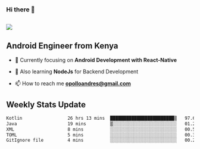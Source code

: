 ### Hi there 👋
<h2 align="left"><img src="https://readme-typing-svg.herokuapp.com?color=000000&lines=I'm+Andrew+Opollo😊;Welcome+to+my+Github😜"> </h2>

## Android Engineer from Kenya


- 🌱 Currently focusing on **Android Development with React-Native**

- 🔭 Also learning **NodeJs** for Backend Development

- 📫 How to reach me **opolloandres@gmail.com**


## Weekly Stats Update
<!--START_SECTION:waka-->

```txt
Kotlin                 26 hrs 13 mins  ████████████████████████▒   97.65 %
Java                   19 mins         ▒░░░░░░░░░░░░░░░░░░░░░░░░   01.21 %
XML                    8 mins          ░░░░░░░░░░░░░░░░░░░░░░░░░   00.54 %
TOML                   5 mins          ░░░░░░░░░░░░░░░░░░░░░░░░░   00.31 %
GitIgnore file         4 mins          ░░░░░░░░░░░░░░░░░░░░░░░░░   00.28 %
```

<!--END_SECTION:waka-->



